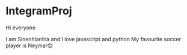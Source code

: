 # IntegramProj

Hi everyone 

I am Sinenhlanhla and I love javascript and python
My favourite soccer player is Neymar😊
